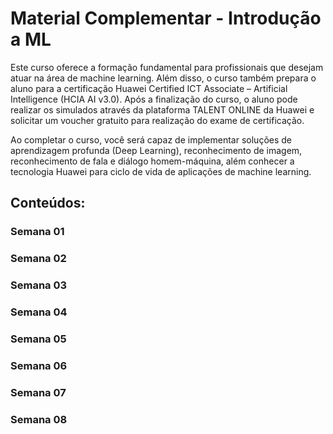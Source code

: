 # Material Complementar - Introdução a ML

Este curso oferece a formação fundamental para profissionais que desejam atuar na área de machine learning. Além disso, o curso também prepara o aluno para a certificação Huawei Certified ICT Associate – Artificial Intelligence (HCIA AI v3.0). Após a finalização do curso, o aluno pode realizar os simulados através da plataforma TALENT ONLINE da Huawei e solicitar um voucher gratuito para realização do exame de certificação.

Ao completar o curso, você será capaz de implementar soluções de aprendizagem profunda (Deep Learning), reconhecimento de imagem, reconhecimento de fala e diálogo homem-máquina, além conhecer a tecnologia Huawei para ciclo de vida de aplicações de machine learning.


## Conteúdos:

### Semana 01
### Semana 02
### Semana 03
### Semana 04
### Semana 05
### Semana 06
### Semana 07
### Semana 08